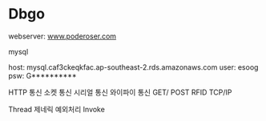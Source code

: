 # Dbgo
 
webserver: www.poderoser.com




mysql

host: mysql.caf3ckeqkfac.ap-southeast-2.rds.amazonaws.com
user: esoog
psw: G**********




HTTP 통신
소켓 통신
시리얼 통신
와이파이 통신
GET/ POST
RFID
TCP/IP

Thread
제네릭
예외처리
Invoke


